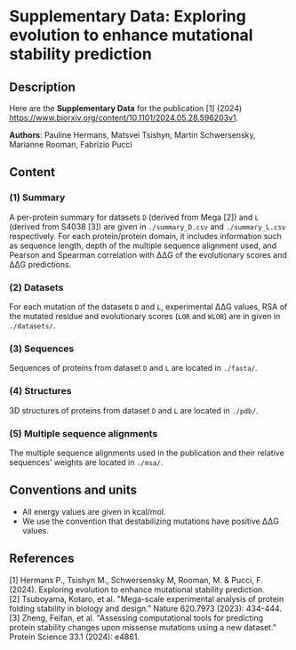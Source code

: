 

# Supplementary Data: Exploring evolution to enhance mutational stability prediction

## Description

Here are the **Supplementary Data** for the publication [1] (2024) <https://www.biorxiv.org/content/10.1101/2024.05.28.596203v1>.

**Authors**: Pauline Hermans, Matsvei Tsishyn, Martin Schwersensky, Marianne Rooman, Fabrizio Pucci

## Content

### (1) Summary

A per-protein summary for datasets `D` (derived from Mega [2]) and `L` (derived from S4038 [3]) are given in `./summary_D.csv` and `./summary_L.csv` respectively. 
For each protein/protein domain, it includes information such as sequence length, depth of the multiple sequence alignment used, and Pearson and Spearman correlation with ΔΔG of the evolutionary scores and ΔΔG predictions.

### (2) Datasets

For each mutation of the datasets `D` and `L`, experimental ΔΔG values, RSA of the mutated residue and evolutionary scores (`LOR` and `WLOR`) are in given in `./datasets/`.

### (3) Sequences

Sequences of proteins from dataset `D` and `L` are located in `./fasta/`.

### (4) Structures

3D structures of proteins from dataset `D` and `L` are located in `./pdb/`.

### (5) Multiple sequence alignments

The multiple sequence alignments used in the publication and their relative sequences' weights are located in `./msa/`.

## Conventions and units

- All energy values are given in kcal/mol.
- We use the convention that destabilizing mutations have positive ΔΔG values.

## References

  [1] Hermans P., Tsishyn M., Schwersensky M, Rooman, M. & Pucci, F. (2024). Exploring evolution to enhance mutational stability prediction.  
  [2] Tsuboyama, Kotaro, et al. "Mega-scale experimental analysis of protein folding stability in biology and design." Nature 620.7973 (2023): 434-444.  
  [3] Zheng, Feifan, et al. "Assessing computational tools for predicting protein stability changes upon missense mutations using a new dataset." Protein Science 33.1 (2024): e4861.  
